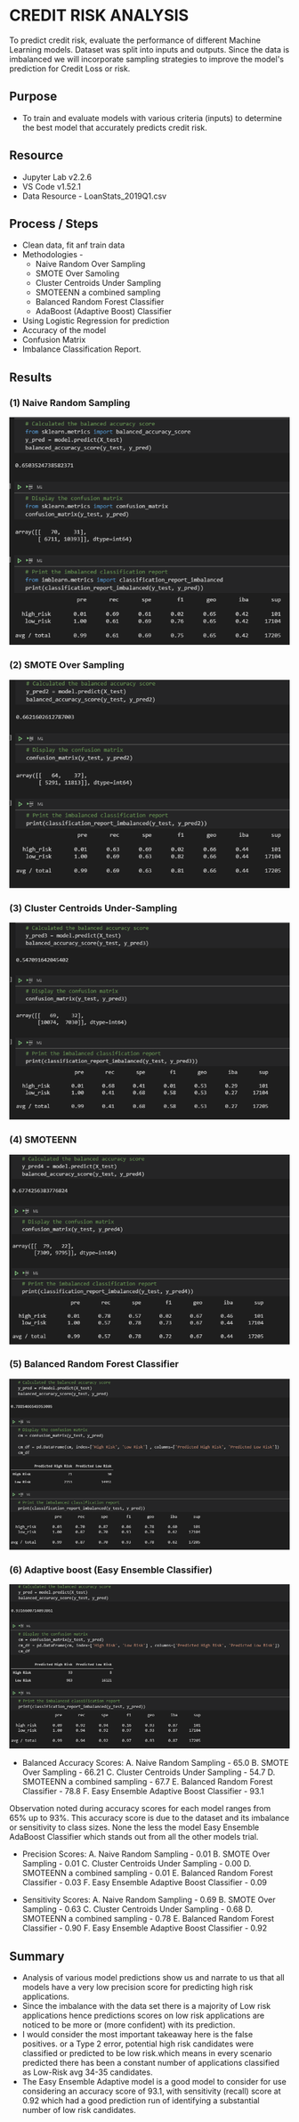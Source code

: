 # CREDIT RISK ANALYSIS

To predict credit risk, evaluate the performance of different Machine Learning models.
Dataset was split into inputs and outputs. Since the data is imbalanced we will incorporate sampling strategies to improve the model's prediction for Credit Loss or risk.

## Purpose

- To train and evaluate models with various criteria (inputs) to determine the best model that accurately predicts credit risk.

## Resource

- Jupyter Lab v2.2.6
- VS Code v1.52.1
- Data Resource - LoanStats_2019Q1.csv

## Process / Steps

- Clean data, fit anf train data
- Methodologies -
    - Naive Random Over Sampling
    - SMOTE Over Samoling
    - Cluster Centroids Under Sampling
    - SMOTEENN a combined sampling 
    - Balanced Random Forest Classifier
    - AdaBoost (Adaptive Boost) Classifier
- Using Logistic Regression for prediction
- Accuracy of the model
- Confusion Matrix
- Imbalance Classification Report.

## Results

### (1) **Naive Random Sampling**

![ros](resources/ros.png)

### (2) **SMOTE Over Sampling**

![SMOTE](resources/smote.png)

### (3) **Cluster Centroids Under-Sampling**

![CC](resources/cc.png)

### (4) **SMOTEENN**

![SMOTEENN](resources/smottenn.png)

### (5) **Balanced Random Forest Classifier**

![Forest_Classifier](resources/rfc.png)

### (6) **Adaptive boost (Easy Ensemble Classifier)**

![AdaBoost](resources/eec.png)

- Balanced Accuracy Scores:
A. Naive Random Sampling - 65.0
B. SMOTE Over Sampling -  66.21
C. Cluster Centroids Under Sampling - 54.7
D. SMOTEENN a combined sampling - 67.7
E. Balanced Random Forest Classifier - 78.8
F. Easy Ensemble Adaptive Boost Classifier - 93.1

Observation noted during accuracy scores for each model ranges from 65% up to 93%. This accuracy score is due to the dataset and its imbalance or sensitivity to class sizes. None the less the model Easy Ensemble AdaBoost Classifier which stands out from all the other models trial.

- Precision Scores:
A. Naive Random Sampling - 0.01
B. SMOTE Over Sampling -  0.01
C. Cluster Centroids Under Sampling - 0.00
D. SMOTEENN a combined sampling - 0.01
E. Balanced Random Forest Classifier - 0.03
F. Easy Ensemble Adaptive Boost Classifier - 0.09

- Sensitivity Scores:
A. Naive Random Sampling - 0.69
B. SMOTE Over Sampling -  0.63
C. Cluster Centroids Under Sampling - 0.68
D. SMOTEENN a combined sampling - 0.78
E. Balanced Random Forest Classifier - 0.90
F. Easy Ensemble Adaptive Boost Classifier - 0.92  

## Summary

- Analysis of various model predictions show us and narrate to us that all models have a very low precision score for predicting high risk applications.
- Since the imbalance with the data set there is a majority of Low risk applications hence predictions scores on low risk applications are noticed to be more or (more confident) with its prediction.
- I would consider the most important takeaway here is the false positives. or a Type 2 error, potential high risk candidates were classified or predicted to be low risk.which means in every scenario predicted there has been a constant number of applications classified as Low-Risk avg 34-35 candidates.
- The Easy Ensemble Adaptive model is a good model to consider for use considering an accuracy score of 93.1, with sensitivity (recall) score at 0.92 which had a good prediction run of identifying a substantial number of low risk candidates.